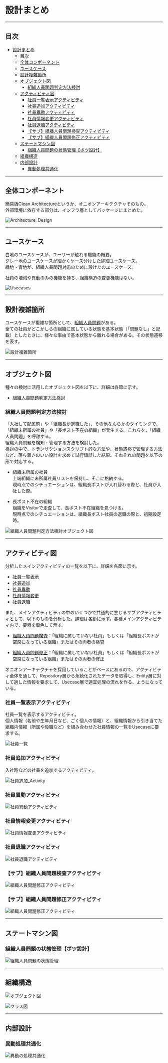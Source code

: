 # 設計まとめ

---

## 目次

- [設計まとめ](#設計まとめ)
  - [目次](#目次)
  - [全体コンポーネント](#全体コンポーネント)
  - [ユースケース](#ユースケース)
  - [設計複雑箇所](#設計複雑箇所)
  - [オブジェクト図](#オブジェクト図)
    - [組織人員問題判定方法検討](#組織人員問題判定方法検討)
  - [アクティビティ図](#アクティビティ図)
    - [社員一覧表示アクティビティ](#社員一覧表示アクティビティ)
    - [社員追加アクティビティ](#社員追加アクティビティ)
    - [社員異動アクティビティ](#社員異動アクティビティ)
    - [社員情報変更アクティビティ](#社員情報変更アクティビティ)
    - [社員退職アクティビティ](#社員退職アクティビティ)
    - [【サブ】組織人員問題検査アクティビティ](#サブ組織人員問題検査アクティビティ)
    - [【サブ】組織人員問題修正アクティビティ](#サブ組織人員問題修正アクティビティ)
  - [ステートマシン図](#ステートマシン図)
    - [組織人員問題の状態管理【ボツ設計】](#組織人員問題の状態管理ボツ設計)
  - [組織構造](#組織構造)
  - [内部設計](#内部設計)
    - [異動処理共通化](#異動処理共通化)

---

## 全体コンポーネント

簡易版Clean Architectureというか、オニオンアーキテクチャそのもの。  
外部環境に依存する部分は、インフラ層としてパッケージにまとめた。  

![Architecture_Design](アーキテクチャ設計/コンポーネント図.svg)

---

## ユースケース

白地のユースケースが、ユーザーが触れる機能の概要。  
グレー地のユースケースが細かくケース分けした詳細ユースケース。  
緑地・青地が、組織人員問題対応のために設けたのユースケース。  

社員の増減や異動のみの機能を持ち、組織構造の変更機能はない。

![Usecases](ユースケース/Usecases.svg)

---

## 設計複雑箇所

ユースケースが複雑な箇所として、[組織人員問題](#組織人員問題判定方法検討)がある。  
全ての社員がどこかしらの組織に属している状態を基本状態（「問題なし」と記載）としたときに、様々な事由で基本状態から離れる場合がある。その状態遷移を表す。

![設計複雑箇所](ステートマシン/組織人員問題説明用.svg)

---

## オブジェクト図

種々の検討に活用したオブジェクト図を以下に、詳細は各節に示す。  

- [組織人員問題判定方法検討](#組織人員問題判定方法検討)

### 組織人員問題判定方法検討

「入社して配属前」や「組織長が退職した」、その他なんらかのタイミングで、「組織未所属の社員」や「長ポスト不在の組織」が発生する。これらを、「組織人員問題」を呼称する。  
組織人員問題を検知・管理する方法を検討した。  
検討の中で、トランザクションスクリプト的な方法や、[状態遷移で管理する方法](#組織人員問題の状態管理ボツ設計)など、落ち着きのいい設計を求めて試行錯誤した結果、それぞれの問題を以下の形で対応する。

- 組織未所属の社員  
上端組織に未所属社員リストを保持し、そこに格納する。  
現時点でのシチュエーションは、組織長ポストが入れ替わる際と、社員が入社した際。

- 長ポスト不在の組織  
組織をVisitorで走査して、長ポスト不在組織を見つける。  
現時点でのシチュエーションは、組織長ポスト社員の退職の際と、初期設定時。

![組織人員問題判定方法検討オブジェクト図](組織構成設計/組織人員問題判定方法検討オブジェクト図.svg)

---

## アクティビティ図

分析したメインアクティビティの一覧を以下に、詳細を各節に示す。

- [社員一覧表示](#社員一覧表示アクティビティ)
- [社員追加](#社員追加アクティビティ)
- [社員異動](#社員異動アクティビティ)
- [社員情報変更](#社員情報変更アクティビティ)
- [社員退職](#社員退職アクティビティ)

また、メインアクティビティの中のいくつかで共通的に生じるサブアクティビティとして、以下のものを分析した。詳細は各節に示す。各種メインアクティビティ内で、要素を着色して示す。

- [組織人員問題検査](#サブ組織人員問題検査アクティビティ)：「組織に属していない社員」もしくは「組織長ポストが空席になっている組織」またはその両者の検査

- [組織人員問題修正](#サブ組織人員問題修正アクティビティ)：「組織に属していない社員」もしくは「組織長ポストが空席になっている組織」またはその両者の修正

オニオンアーキテクチャを採用していることがベースにあるので、アクティビティ全体を通して、Repository層から永続化されたデータを取得し、Entity層に対して適した情報を要求して、Usecase層で適宜処理の流れを作る、ようになっている。

### 社員一覧表示アクティビティ

社員一覧を表示するアクティビティ。  
個人情報（名前や生年月日など、ごく個人の情報）と、組織情報から引き当てた組織内情報（所属や役職など）を組み合わせた社員情報の一覧をUsecaseに要求する。

![社員一覧](アクティビティ/社員一覧表示.svg)

### 社員追加アクティビティ

入社時などの社員を追加するアクティビティ。  

![社員追加_Activity](アクティビティ/社員追加.svg)

### 社員異動アクティビティ

![社員異動アクティビティ](アクティビティ/社員異動.svg)

### 社員情報変更アクティビティ

![社員情報変更アクティビティ](アクティビティ/社員情報変更.svg)

### 社員退職アクティビティ

![社員退職アクティビティ](アクティビティ/社員退職.svg)

### 【サブ】組織人員問題検査アクティビティ

![組織人員問題修正アクティビティ](アクティビティ/組織人員問題検査.svg)

### 【サブ】組織人員問題修正アクティビティ

![組織人員問題修正アクティビティ](アクティビティ/組織人員問題修正.svg)

---

## ステートマシン図

### 組織人員問題の状態管理【ボツ設計】

![組織人員問題の状態管理](ステートマシン/組織人員問題.svg)

---

## 組織構造

![オブジェクト図](組織構成設計/オブジェクト図.svg)

![クラス図](組織構成設計/クラス図.svg)

---

## 内部設計

### 異動処理共通化

![異動の処理共通化](ユースケース/異動の処理共通化.svg)